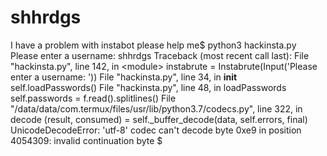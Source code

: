 # shhrdgs
I have a problem with instabot please help me$ python3 hackinsta.py Please enter a username: shhrdgs Traceback (most recent call last):   File "hackinsta.py", line 142, in &lt;module>     instabrute = Instabrute(Input('Please enter a username: '))   File "hackinsta.py", line 34, in __init__     self.loadPasswords()   File "hackinsta.py", line 48, in loadPasswords     self.passwords = f.read().splitlines()   File "/data/data/com.termux/files/usr/lib/python3.7/codecs.py", line 322, in decode     (result, consumed) = self._buffer_decode(data, self.errors, final) UnicodeDecodeError: 'utf-8' codec can't decode byte 0xe9 in position 4054309: invalid continuation byte $
